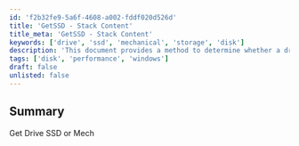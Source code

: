 ```yaml
---
id: 'f2b32fe9-5a6f-4608-a002-fddf020d526d'
title: 'GetSSD - Stack Content'
title_meta: 'GetSSD - Stack Content'
keywords: ['drive', 'ssd', 'mechanical', 'storage', 'disk']
description: 'This document provides a method to determine whether a drive is an SSD (Solid State Drive) or a mechanical hard drive. It outlines the necessary steps and commands to efficiently identify the type of storage device in a system.'
tags: ['disk', 'performance', 'windows']
draft: false
unlisted: false
---
```


## Summary

Get Drive SSD or Mech



